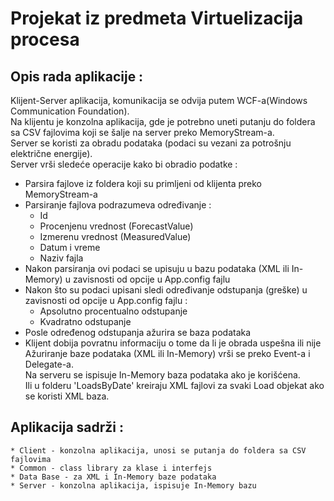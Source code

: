 # Projekat iz predmeta Virtuelizacija procesa

## Opis rada aplikacije :
Klijent-Server aplikacija, komunikacija se odvija putem WCF-a(Windows Communication Foundation). <br/>
Na klijentu je konzolna aplikacija, gde je potrebno uneti putanju do foldera sa CSV fajlovima koji se šalje na server preko MemoryStream-a.<br/>
Server se koristi za obradu podataka (podaci su vezani za potrošnju električne energije).<br/>
Server vrši sledeće operacije kako bi obradio podatke :
* Parsira fajlove iz foldera koji su primljeni od klijenta preko MemoryStream-a
* Parsiranje fajlova podrazumeva određivanje :
    * Id
    * Procenjenu vrednost (ForecastValue)
    * Izmerenu vrednost (MeasuredValue)
    * Datum i vreme
    * Naziv fajla
* Nakon parsiranja ovi podaci se upisuju u bazu podataka (XML ili In-Memory) u zavisnosti od opcije u App.config fajlu
* Nakon što su podaci upisani sledi određivanje odstupanja (greške) u zavisnosti od opcije u App.config fajlu :
    * Apsolutno procentualno odstupanje
    * Kvadratno odstupanje
* Posle određenog odstupanja ažurira se baza podataka
* Klijent dobija povratnu informaciju o tome da li je obrada uspešna ili nije<br/>
Ažuriranje baze podataka (XML ili In-Memory) vrši se preko Event-a i Delegate-a.<br/>
Na serveru se ispisuje In-Memory baza podataka ako je korišćena.<br/>
Ili u folderu 'LoadsByDate' kreiraju XML fajlovi za svaki Load objekat ako se koristi XML baza.


## Aplikacija sadrži :
    * Client - konzolna aplikacija, unosi se putanja do foldera sa CSV fajlovima
    * Common - class library za klase i interfejs
    * Data Base - za XML i In-Memory baze podataka
    * Server - konzolna aplikacija, ispisuje In-Memory bazu